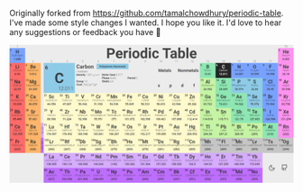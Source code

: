 Originally forked from https://github.com/tamalchowdhury/periodic-table. I've made some style changes I wanted. I hope you like it. I'd love to hear any suggestions or feedback you have 🤗

![](screenshot.png)





